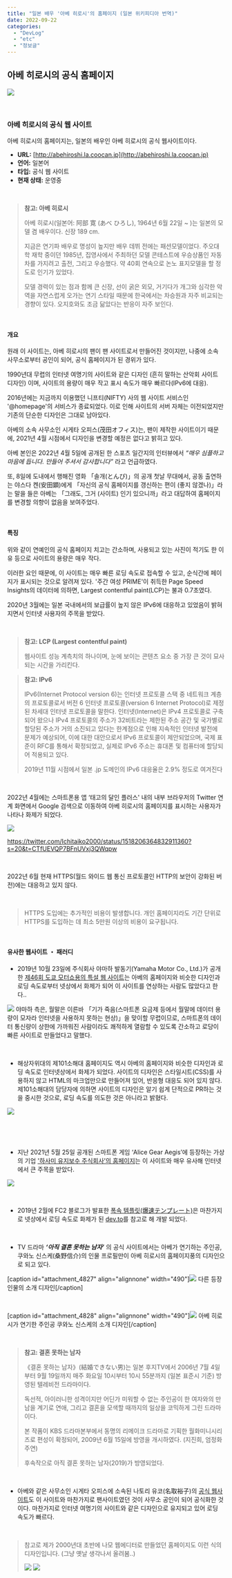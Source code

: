 ```yaml
---
title: "일본 배우 '아베 히로시'의 홈페이지 (일본 위키피디아 번역)"
date: 2022-09-22
categories: 
  - "DevLog"
  - "etc"
  - "정보글"
---
```


## **아베 히로시의 공식 홈페이지**

![](./assets/img/wp-content/uploads/2022/09/스크린샷-2022-09-22-오후-11.06.44-복사본.jpg)

 

### **아베 히로시의 공식 웹 사이트**

아베 히로시의 홈페이지는, 일본의 배우인 아베 히로시의 공식 웹사이트이다.

- **URL:** [http://abehiroshi.la.coocan.jp](http://abehiroshi.la.coocan.jp)
- **언어:** 일본어
- **타입:** 공식 웹 사이트
- **현재 상태:** 운영중

 

> **참고: 아베 히로시**
> 
> 아베 히로시(일본어: 阿部 寛 (あべ ひろし), 1964년 6월 22일 ~ )는 일본의 모델 겸 배우이다. 신장 189 cm.
> 
> 지금은 연기파 배우로 명성이 높지만 배우 데뷔 전에는 패션모델이었다. 주오대학 재학 중이던 1985년, 집영사에서 주최하던 모델 콘테스트에 우승상품인 자동차를 가지려고 출전, 그리고 우승했다. 약 40회 연속으로 논노 표지모델을 할 정도로 인기가 있었다.
> 
> 모델 경력이 있는 점과 함께 큰 신장, 선이 굵은 외모, 거기다가 개그와 심각한 악역을 자연스럽게 오가는 연기 스타일 때문에 한국에서는 차승원과 자주 비교되는 경향이 있다. 오지호와도 조금 닮았다는 반응이 자주 보인다.

 

#### **개요**

원래 이 사이트는, 아베 히로시의 팬이 팬 사이트로서 만들어진 것이지만, 나중에 소속 사무소로부터 공인이 되어, 공식 홈페이지가 된 경위가 있다.

1990년대 무렵의 인터넷 여명기의 사이트와 같은 디자인 (흔히 말하는 산악회 사이트 디자인) 이며, 사이트의 용량이 매우 작고 표시 속도가 매우 빠르다(IPv6에 대응).

2016년에는 지금까지 이용했던 니프티(NIFTY) 사의 웹 사이트 서비스인 '@homepage'의 서비스가 종료되었다. 이로 인해 사이트의 서버 자체는 이전되었지만 기존의 단순한 디자인은 그대로 남아있다.

아베의 소속 사무소인 시게타 오피스(茂田オフィス)는, 팬이 제작한 사이트이기 때문에, 2021년 4월 시점에서 디자인을 변경할 예정은 없다고 밝히고 있다.

아베 본인은 2022년 4월 5일에 공개된 한 스포츠 일간지의 인터뷰에서 _“매우 심플하고 마음에 듭니다. 만들어 주셔서 감사합니다”_ 라고 언급하였다.

또, 8일에 도내에서 행해진 영화 「솔개(とんび)」의 공개 첫날 무대에서, 공동 출연하는 야스다 켄(安田顕)에게 「자신의 공식 홈페이지를 갱신하는 편이 (좋지 않겠나)」라는 말을 들은 아베는 「그래도, 그거 (사이트) 인기 있으니까」라고 대답하여 홈페이지를 변경할 의향이 없음을 보여주었다.

 

#### **특징**

위와 같이 연예인의 공식 홈페이지 치고는 간소하며, 사용되고 있는 사진이 적기도 한 이유 등으로 사이트의 용량은 매우 작다.

이러한 요인 때문에, 이 사이트는 매우 빠른 로딩 속도로 접속할 수 있고, 순식간에 페이지가 표시되는 것으로 알려져 있다. '주간 여성 PRIME'이 취득한 Page Speed Insights의 데이터에 의하면, Largest contentful paint(LCP)는 불과 0.7초였다.

2020년 3월에는 일본 국내에서의 보급률이 높지 않은 IPv6에 대응하고 있었음이 밝혀지면서 인터넷 사용자의 주목을 받았다.

 

> **참고: LCP (Largest contentful paint)**
> 
> 웹사이트 성능 계측치의 하나이며, 눈에 보이는 콘텐츠 요소 중 가장 큰 것이 묘사되는 시간을 가리킨다.

> **참고: IPv6**
> 
> IPv6(Internet Protocol version 6)는 인터넷 프로토콜 스택 중 네트워크 계층의 프로토콜로서 버전 6 인터넷 프로토콜(version 6 Internet Protocol)로 제정된 차세대 인터넷 프로토콜을 말한다. 인터넷(Internet)은 IPv4 프로토콜로 구축되어 왔으나 IPv4 프로토콜의 주소가 32비트라는 제한된 주소 공간 및 국가별로 할당된 주소가 거의 소진되고 있다는 한계점으로 인해 지속적인 인터넷 발전에 문제가 예상되어, 이에 대한 대안으로서 IPv6 프로토콜이 제안되었으며, 국제 표준이 RFC를 통해서 확정되었고, 실제로 IPv6 주소는 휴대폰 및 컴퓨터에 할당되어 적용되고 있다.
> 
> 2019년 11월 시점에서 일본 .jp 도메인의 IPv6 대응율은 2.9% 정도로 여겨진다

 

2022년 4월에는 스마트폰용 앱 ‘태고의 달인 플러스' 내의 내부 브라우저의 Twitter 연계 화면에서 Google 검색으로 이동하여 아베 히로시의 홈페이지를 표시하는 사용자가 나타나 화제가 되었다.

![](./assets/img/wp-content/uploads/2022/09/kontake1607966_220427abe01.jpeg)

https://twitter.com/Ichitaiko2000/status/1518206364832911360?s=20&t=CTfUEVQP7BFnUVxj3QWqpw

 

2022년 6월 현재 HTTPS(월드 와이드 웹 통신 프로토콜인 HTTP의 보안이 강화된 버전)에는 대응하고 있지 않다.

 

> HTTPS 도입에는 추가적인 비용이 발생합니다. 개인 홈페이지라도 기간 단위로 HTTPS를 도입하는 데 최소 5만원 이상의 비용이 요구됩니다.

 

#### **유사한 웹사이트 ・ 패러디**

- 2019년 10월 23일에 주식회사 야마하 발동기(Yamaha Motor Co., Ltd.)가 공개한 [제46회 도쿄 모터쇼용의 특설 웹 사이트](https://global.yamaha-motor.com/jp/showroom/event/tokyo-motorshow-2019-bs/)는 아베의 홈페이지와 비슷한 디자인과 로딩 속도로부터 넷상에서 화제가 되어 이 사이트를 연상하는 사람도 많았다고 한다..

![](./assets/img/wp-content/uploads/2022/09/스크린샷-2022-09-22-오후-10.48.45-복사본.jpg) 야마하 측은, 월말은 이른바 「기가 죽음(스마트폰 요금제 등에서 월말에 데이터 용량이 모자라 인터넷을 사용하지 못하는 현상)」을 맞이할 무렵이므로, 스마트폰의 데이터 통신량이 상한에 가까워진 사람이라도 쾌적하게 열람할 수 있도록 간소하고 로당이 빠른 사이트로 만들었다고 말했다.

 

- 해상자위대의 제101소해대 홈페이지도 역시 아베의 홈페이지와 비슷한 디자인과 로딩 속도로 인터넷상에서 화제가 되었다. 사이트의 디자인은 스타일시트(CSS)를 사용하지 않고 HTML의 마크업만으로 만들어져 있어, 반응형 대응도 되어 있지 않다. 제101소해대의 담당자에 의하면 사이트의 디자인은 알기 쉽게 단적으로 PR하는 것을 중시한 것으로, 로딩 속도를 의도한 것은 아니라고 밝혔다.

![](./assets/img/wp-content/uploads/2022/09/63603d6eaaad0cada10c1b9eb4afdcf3_640px.jpeg)

 

 

- 지난 2021년 5월 25일 공개된 스마트폰 게임 ‘Alice Gear Aegis’에 등장하는 가상의 기업 ['하사미 유지보수 주식회사’의 홈페이지](https://colopl.co.jp/alicegearaegis/lp/countdown/homepage/)는 이 사이트와 매우 유사해 인터넷에서 큰 주목을 받았다.

![](./assets/img/wp-content/uploads/2022/09/스크린샷-2022-09-22-오후-10.54.50-복사본.jpg)

 

- 2019년 2월에 FC2 블로그가 발표한 [폭속 템플릿(爆速テンプレート)](https://speedsample.blog.fc2.com/)은 마찬가지로 넷상에서 로딩 속도로 화제가 된 [dev.to](https://dev.to/)를 참고로 해 개발 되었다.

 

- TV 드라마 **_‘아직 결혼 못하는 남자’_** 의 공식 사이트에서는 아베가 연기하는 주인공, 쿠와노 신스케(桑野信介)의 인물 프로필만이 아베 히로시의 홈페이지풍의 디자인으로 되고 있다.

\[caption id="attachment\_4827" align="alignnone" width="490"\]![](./assets/img/wp-content/uploads/2022/09/miya_1910abehome03.jpeg) 다른 등장인물의 소개 디자인\[/caption\]

 

\[caption id="attachment\_4828" align="alignnone" width="490"\]![](./assets/img/wp-content/uploads/2022/09/miya_1910abehome02.jpeg) 아베 히로시가 연기한 주인공 쿠와노 신스케의 소개 디자인\[/caption\]

 

> **참고: 결혼 못하는 남자**
> 
> 《결혼 못하는 남자》(結婚できない男)는 일본 후지TV에서 2006년 7월 4일부터 9월 19일까지 매주 화요일 10시부터 10시 55분까지 (일본 표준시 기준) 방영된 텔레비전 드라마이다.
> 
> 독선적, 아이러니한 성격이지만 어딘가 미워할 수 없는 주인공이 한 여자와의 만남을 계기로 연애, 그리고 결혼을 모색할 때까지의 일상을 코믹하게 그린 드라마이다.
> 
> 본 작품이 KBS 드라마본부에서 동명의 리메이크 드라마로 기획한 월화미니시리즈로 편성이 확정되어, 2009년 6월 15일에 방영을 개시하였다. (지진희, 엄정화 주연)
> 
> 후속작으로 아직 결혼 못하는 남자(2019)가 방영되었다.

 

- 아베와 같은 사무소인 시게타 오피스에 소속된 나토리 유코(名取裕子)의 [공식 웹사이트](http://natori-yuko.main.jp/)도 이 사이트와 마찬가지로 팬사이트였던 것이 사무소 공인이 되어 공식화한 것이다. 마찬가지로 인터넷 여명기의 사이트와 같은 디자인으로 유지되고 있어 로딩 속도가 빠르다.

 

> 참고로 제가 2000년대 초반에 나모 웹에디터로 만들었던 홈페이지도 이런 식의 디자인입니다. (그냥 옛날 생각나서 올려봄..)
> 
> ![](./assets/img/wp-content/uploads/2022/09/스크린샷-2022-09-22-오후-11.20.31-복사본.jpg) ![](./assets/img/wp-content/uploads/2022/09/스크린샷-2022-09-22-오후-11.20.53-복사본.jpg)
